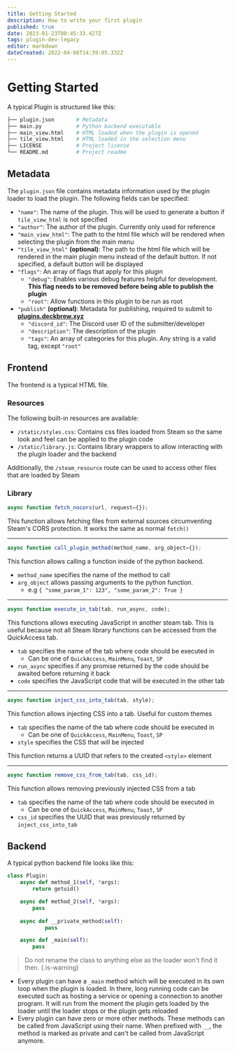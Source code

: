 ```yaml
---
title: Getting Started
description: How to write your first plugin
published: true
date: 2023-01-23T00:45:33.427Z
tags: plugin-dev-legacy
editor: markdown
dateCreated: 2022-04-08T14:39:05.332Z
---
```


# Getting Started

A typical Plugin is structured like this:

```bash
├── plugin.json       # Metadata
├── main.py           # Python backend executable
├── main_view.html    # HTML loaded when the plugin is opened
├── tile_view.html    # HTML loaded in the selection menu
├── LICENSE           # Project license
└── README.md         # Project readme
```

## Metadata

The `plugin.json` file contains metadata information used by the plugin loader to load the plugin.
The following fields can be specified:

- `"name"`: The name of the plugin. This will be used to generate a button if `tile_view_html` is not specified
- `"author"`: The author of the plugin. Currently only used for reference
- `"main_view_html"`: The path to the html file which will be rendered when selecting the plugin from the main menu
- `"tile_view_html"` **(optional)**: The path to the html file which will be rendered in the main plugin menu instead of the default button. If not specified, a default button will be displayed
- `"flags"`: An array of flags that apply for this plugin
   - `"debug"`: Enables various debug features helpful for development. **This flag needs to be removed before being able to publish the plugin**
   - `"root"`: Allow functions in this plugin to be run as root
- `"publish"` **(optional)**: Metadata for publishing, required to submit to **[plugins.deckbrew.xyz](https://plugins.deckbrew.xyz/)**
   - `"discord_id"`: The Discord user ID of the submitter/developer
   - `"description"`: The description of the plugin
   - `"tags"`: An array of categories for this plugin. Any string is a valid tag, except `"root"`
   

## Frontend

The frontend is a typical HTML file. 

### Resources

The following built-in resources are available:

- `/static/styles.css`: Contains css files loaded from Steam so the same look and feel can be applied to the plugin code
- `/static/library.js`: Contains library wrappers to allow interacting with the plugin loader and the backend

Additionally, the `/steam_resource` route can be used to access other files that are loaded by Steam

### Library

```js
async function fetch_nocors(url, request={});
```
This function allows fetching files from external sources circumventing Steam's CORS protection.
It works the same as normal `fetch()`

---

```js
async function call_plugin_method(method_name, arg_object={});
```
This function allows calling a function inside of the python backend. 
- `method_name` specifies the name of the method to call
- `arg_object` allows passing arguments to the python function. 
    - e.g `{ "some_param_1": 123", "some_param_2": True }`

---

```js
async function execute_in_tab(tab, run_async, code);
```
This functions allows executing JavaScript in another steam tab. This is useful because not all Steam library functions can be accessed from the QuickAccess tab.
- `tab` specifies the name of the tab where code should be executed in
    - Can be one of `QuickAccess`, `MainMenu`, `Toast`, `SP`
- `run_async` specifies if any promise returned by the code should be awaited before returning it back
- `code` specifies the JavaScript code that will be executed in the other tab

---

```js
async function inject_css_into_tab(tab, style);
```
This function allows injecting CSS into a tab. Useful for custom themes
- `tab` specifies the name of the tab where code should be executed in
    - Can be one of `QuickAccess`, `MainMenu`, `Toast`, `SP`
- `style` specifies the CSS that will be injected

This function returns a UUID that refers to the created `<style>` element

---

```js
async function remove_css_from_tab(tab, css_id);
```
This function allows removing previously injected CSS from a tab
- `tab` specifies the name of the tab where code should be executed in
    - Can be one of `QuickAccess`, `MainMenu`, `Toast`, `SP`
- `css_id` specifies the UUID that was previously returned by `inject_css_into_tab`

## Backend

A typical python backend file looks like this:

```py
class Plugin:
    async def method_1(self, *args):
        return getuid()

    async def method_2(self, *args):
        pass
        
    async def __private_method(self):
    		pass

    async def _main(self):
        pass
```

> Do not rename the class to anything else as the loader won't find it then.
{.is-warning}

- Every plugin can have a `_main` method which will be executed in its own loop when the plugin is loaded. In there, long running code can be executed such as hosting a service or opening a connection to another program. It will run from the moment the plugin gets loaded by the loader until the loader stops or the plugin gets reloaded
- Every plugin can have zero or more other methods. These methods can be called from JavaScript using their name. When prefixed with `__`, the method is marked as private and can't be called from JavaScript anymore.